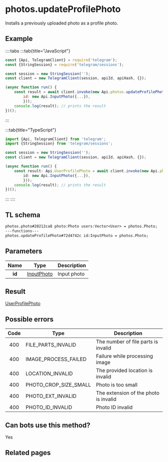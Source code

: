 # photos.updateProfilePhoto

Installs a previously uploaded photo as a profile photo.

## Example

::::tabs
:::tab{title="JavaScript"}

```js
const {Api, TelegramClient} = require('telegram');
const {StringSession} = require('telegram/sessions');

const session = new StringSession('');
const client = new TelegramClient(session, apiId, apiHash, {});

(async function run() {
    const result = await client.invoke(new Api.photos.updateProfilePhoto({
		id: new Api.InputPhoto({...}),
		}));
    console.log(result); // prints the result
})();
```

:::

:::tab{title="TypeScript"}

```ts
import {Api, TelegramClient} from 'telegram';
import {StringSession} from 'telegram/sessions';

const session = new StringSession('');
const client = new TelegramClient(session, apiId, apiHash, {});

(async function run() {
    const result: Api.UserProfilePhoto = await client.invoke(new Api.photos.updateProfilePhoto({
		id: new Api.InputPhoto({...}),
		}));
    console.log(result); // prints the result
})();
```

:::
::::

## TL schema

```txt
photos.photo#20212ca8 photo:Photo users:Vector<User> = photos.Photo;
---functions---
photos.updateProfilePhoto#72d4742c id:InputPhoto = photos.Photo;
```

## Parameters

|  Name  | Type                                                    | Description |
| :----: | ------------------------------------------------------- | ----------- |
| **id** | [InputPhoto](https://core.telegram.org/type/InputPhoto) | Input photo |

## Result

[UserProfilePhoto](https://core.telegram.org/type/UserProfilePhoto)

## Possible errors

| Code | Type                  | Description                           |
| :--: | --------------------- | ------------------------------------- |
| 400  | FILE_PARTS_INVALID    | The number of file parts is invalid   |
| 400  | IMAGE_PROCESS_FAILED  | Failure while processing image        |
| 400  | LOCATION_INVALID      | The provided location is invalid      |
| 400  | PHOTO_CROP_SIZE_SMALL | Photo is too small                    |
| 400  | PHOTO_EXT_INVALID     | The extension of the photo is invalid |
| 400  | PHOTO_ID_INVALID      | Photo ID invalid                      |

## Can bots use this method?

Yes

## Related pages
